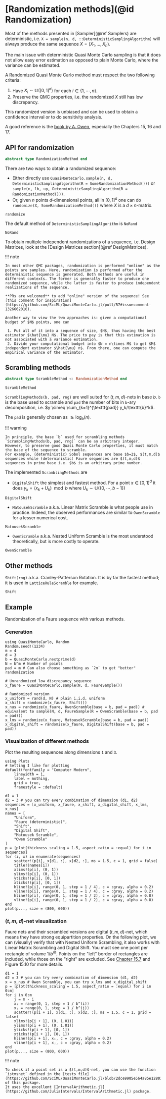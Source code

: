 # [Randomization methods](@id Randomization)

Most of the methods presented in [Sampler](@ref Samplers) are deterministic, i.e. `X = sample(n, d, ::DeterministicSamplingAlgorithm)` will always produce the same sequence $X = (X_1, \dots, X_n)$.

The main issue with deterministic Quasi Monte Carlo sampling is that it does not allow easy error estimation as opposed to plain Monte Carlo, where the variance can be estimated.

A Randomized Quasi Monte Carlo method must respect the two following criteria:

 1. Have $X_i\sim \mathbb{U}([0,1]^d)$ for each $i\in \{1,\cdots, n\}$.
 2. Preserve the QMC properties, i.e. the randomized $X$ still has low discrepancy.

This randomized version is unbiased and can be used to obtain a confidence interval or to do sensitivity analysis.

A good reference is the [book by A. Owen](https://artowen.su.domains/mc/qmcstuff.pdf), especially the Chapters 15, 16 and 17.

## API for randomization

```julia
abstract type RandomizationMethod end
```

There are two ways to obtain a randomized sequence:

  - Either directly use `QuasiMonteCarlo.sample(n, d, DeterministicSamplingAlgorithm(R = SomeRandomizationMethod()))` or `sample(n, lb, up, DeterministicSamplingAlgorithm(R = RandomizationMethod()))`.
  - Or, given $n$ points $d$-dimensional points, all in $[0,1]^d$ one can do `randomize(X, SomeRandomizationMethod())` where $X$ is a $d\times n$-matrix.

```@docs
randomize
```

The default method of `DeterministicSamplingAlgorithm` is `NoRand`

```@docs
NoRand
```

To obtain multiple independent randomizations of a sequence, i.e. Design Matrices, look at the [Design Matrices section](@ref DesignMatrices).

!!! note
    
    In most other QMC packages, randomization is performed "online" as the points are samples. Here, randomization is performed after the deterministic sequence is generated. Both methods are useful in different contexts. The former is generally faster to produce one randomized sequence, while the latter is faster to produce independent realizations of the sequence.
    
    **PRs are welcomed** to add "online" version of the sequence! See [this comment for inspiration](https://github.com/SciML/QuasiMonteCarlo.jl/pull/57#issuecomment-1326662016).
    
    Another way to view the two approaches is: given a computational budget of $N$ points, one can
    
     1. Put all of it into a sequence of size, $N$, thus having the best estimator $\hat{\mu}_N$. The price to pay is that this estimation is not associated with a variance estimation.
     2. Divide your computational budget into $N = n\times M$ to get $M$ independent estimator $\hat{\mu}_n$. From there, one can compute the empirical variance of the estimator.

## Scrambling methods

```julia
abstract type ScrambleMethod <: RandomizationMethod end
```

```@docs
ScrambleMethod
```

`ScramblingMethods(b, pad, rng)` are well suited for $(t,m,d)$-nets in base $b$. `b` is the base used to scramble and `pad` the number of bits in `b`-ary decomposition, i.e. $y \simeq \sum_{k=1}^{\texttt{pad}} y_k/\texttt{b}^k$.

The `pad` is generally chosen as $\gtrsim \log_b(n)$.

!!! warning
    
    In principle, the base `b` used for scrambling methods `ScramblingMethods(b, pad, rng)` can be an arbitrary integer.
    However, to preserve good Quasi Monte Carlo properties, it must match the base of the sequence to scramble.
    For example, (deterministic) Sobol sequences are base $b=2$, $(t,m,d)$ sequences while (deterministic) Faure sequences are $(t,m,d)$ sequences in prime base i.e. $b$ is an arbitrary prime number.

The implemented `ScramblingMethods` are

  - `DigitalShift` the simplest and fastest method. For a point $x\in [0,1]^d$ it does $y_k = (x_k + U_k) \mod b$ where $U_k \sim \mathbb{U}(\{0, \cdots, b-1\})$

```@docs
DigitalShift
```

  - `MatousekScramble` a.k.a. Linear Matrix Scramble is what people use in practice. Indeed, the observed performances are similar to `OwenScramble` for a lesser numerical cost.

```@docs
MatousekScramble
```

  - `OwenScramble` a.k.a. Nested Uniform Scramble is the most understood theoretically, but is more costly to operate.

```@docs
OwenScramble
```

## Other methods

`Shift(rng)` a.k.a. Cranley-Patterson Rotation. It is by far the fastest method; it is used in `LatticeRuleScramble` for example.

```@docs
Shift
```

## Example

Randomization of a Faure sequence with various methods.

### Generation

```@example 1
using QuasiMonteCarlo, Random
Random.seed!(1234)
m = 4
d = 3
b = QuasiMonteCarlo.nextprime(d)
N = b^m # Number of points
pad = m # Can also choose something as `2m` to get "better" randomization

# Unrandomized low discrepancy sequence
x_faure = QuasiMonteCarlo.sample(N, d, FaureSample())

# Randomized version
x_uniform = rand(d, N) # plain i.i.d. uniform
x_shift = randomize(x_faure, Shift())
x_nus = randomize(x_faure, OwenScramble(base = b, pad = pad)) # equivalent to sample(N, d, FaureSample(R = OwenScramble(base = b, pad = pad)))
x_lms = randomize(x_faure, MatousekScramble(base = b, pad = pad))
x_digital_shift = randomize(x_faure, DigitalShift(base = b, pad = pad))
```

### Visualization of different methods

Plot the resulting sequences along dimensions `1` and `3`.

```@example 1
using Plots
# Setting I like for plotting
default(fontfamily = "Computer Modern",
    linewidth = 1,
    label = nothing,
    grid = true,
    framestyle = :default)

d1 = 1
d2 = 3 # you can try every combination of dimension (d1, d2)
sequences = [x_uniform, x_faure, x_shift, x_digital_shift, x_lms, x_nus]
names = [
    "Uniform",
    "Faure (deterministic)",
    "Shift",
    "Digital Shift",
    "Matousek Scramble",
    "Owen Scramble"
]
p = [plot(thickness_scaling = 1.5, aspect_ratio = :equal) for i in sequences]
for (i, x) in enumerate(sequences)
    scatter!(p[i], x[d1, :], x[d2, :], ms = 1.5, c = 1, grid = false)
    title!(names[i])
    xlims!(p[i], (0, 1))
    ylims!(p[i], (0, 1))
    yticks!(p[i], [0, 1])
    xticks!(p[i], [0, 1])
    hline!(p[i], range(0, 1, step = 1 / 4), c = :gray, alpha = 0.2)
    vline!(p[i], range(0, 1, step = 1 / 4), c = :gray, alpha = 0.2)
    hline!(p[i], range(0, 1, step = 1 / 2), c = :gray, alpha = 0.8)
    vline!(p[i], range(0, 1, step = 1 / 2), c = :gray, alpha = 0.8)
end
plot(p..., size = (800, 600))
```

### $(t,m,d)$-net visualization

Faure nets and their scrambled versions are digital $(t,m,d)$-net, which means they have strong equipartition properties.
On the following plot, we can (visually) verify that with Nested Uniform Scrambling, it also works with Linear Matrix Scrambling and Digital Shift.
You must see one point per rectangle of volume $1/b^m$. Points on the "left" border of rectangles are included, while those on the "right" are excluded. See [Chapter 15.7](https://artowen.su.domains/mc/qmcstuff.pdf) and Figure 15.10 for more details.

```@example 1
d1 = 1
d2 = 3 # you can try every combination of dimension (d1, d2)
x = x_nus # Owen Scramble, you can try x_lms and x_digital_shift
p = [plot(thickness_scaling = 1.5, aspect_ratio = :equal) for i in 0:m]
for i in 0:m
    j = m - i
    xᵢ = range(0, 1, step = 1 / b^(i))
    xⱼ = range(0, 1, step = 1 / b^(j))
    scatter!(p[i + 1], x[d1, :], x[d2, :], ms = 1.5, c = 1, grid = false)
    xlims!(p[i + 1], (0, 1.01))
    ylims!(p[i + 1], (0, 1.01))
    yticks!(p[i + 1], [0, 1])
    xticks!(p[i + 1], [0, 1])
    hline!(p[i + 1], xᵢ, c = :gray, alpha = 0.2)
    vline!(p[i + 1], xⱼ, c = :gray, alpha = 0.2)
end
plot(p..., size = (800, 600))
```

!!! note
    
    To check if a point set is a $(t,m,d)$-net, you can use the function `istmsnet` defined in the [tests file](https://github.com/SciML/QuasiMonteCarlo.jl/blob/2dce9905e564a85e1280115cc8af071674fc7d80/test/runtests.jl#L34) of this package.
    It uses the excellent [IntervalArithmetic.jl](https://github.com/JuliaIntervals/IntervalArithmetic.jl) package.
